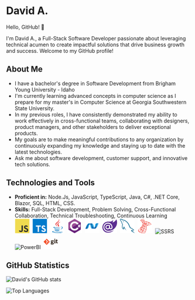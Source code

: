# David A.

Hello, GitHub! 👋

I'm David A., a Full-Stack Software Developer passionate about leveraging technical acumen to create impactful solutions that drive business growth and success. Welcome to my GitHub profile!

## About Me

- I have a bachelor's degree in Software Development from Brigham Young University - Idaho
- I'm currently learning advanced concepts in computer science as I prepare for my master's in Computer Science at Georgia Southwestern State University.
- In my previous roles, I have consistently demonstrated my ability to work effectively in cross-functional teams, collaborating with designers, product managers, and other stakeholders to deliver exceptional products.
- My goals are to make meaningful contributions to any organization by continuously expanding my knowledge and staying up to date with the latest technologies.
- Ask me about software development, customer support, and innovative tech solutions.

## Technologies and Tools

- **Proficient in:** Node.Js, JavaScript, TypeScript, Java, C#, .NET Core, Blazor, SQL, HTML, CSS.
- **Skills:** Full-Stack Development, Problem Solving, Cross-Functional Collaboration, Technical Troubleshooting, Continuous Learning
  <div>
    <img src="https://github.com/devicons/devicon/blob/master/icons/javascript/javascript-original.svg" title="JavaScript" alt="JavaScript" width="40" height="40"/>&nbsp;
    <img src="https://github.com/devicons/devicon/blob/master/icons/typescript/typescript-original.svg" title="TypeScript" alt="TypeScript" width="40" height="40"/>&nbsp;
    <img src="https://github.com/devicons/devicon/blob/master/icons/java/java-original.svg" title="Java" alt="Java" width="40" height="40"/>&nbsp;
    <img src="https://github.com/devicons/devicon/blob/master/icons/csharp/csharp-original.svg" title="C#" alt="C#" width="40" height="40"/>&nbsp;
    <img src="https://github.com/devicons/devicon/blob/master/icons/dot-net/dot-net-original.svg" title=".NET Core" alt=".NET Core" width="40" height="40"/>&nbsp;
    <img src="https://github.com/devicons/devicon/blob/master/icons/blazor/blazor-original.svg" title="Blazor" alt="Blazor" width="40" height="40"/>&nbsp;
    <img src="https://github.com/devicons/devicon/blob/master/icons/mysql/mysql-original.svg" title="MySQL" alt="MySQL" width="40" height="40"/>&nbsp;
    <img src="https://github.com/devicons/devicon/blob/master/icons/microsoftsqlserver/microsoftsqlserver-plain.svg" title="T-SQL" alt="T-SQL" width="40" height="40"/>&nbsp;
    <img src="https://github.com/devicons/devicon/blob/master/icons/ssrs/ssrs-original.svg" title="SSRS" alt="SSRS" width="40" height="40"/>&nbsp;
    <img src="https://github.com/devicons/devicon/blob/master/icons/powerbi/powerbi-original.svg" title="PowerBI" alt="PowerBI" width="40" height="40"/>&nbsp;
    <img src="https://github.com/devicons/devicon/blob/master/icons/git/git-original-wordmark.svg" title="Git" alt="Git" width="40" height="40"/>
</div>

## GitHub Statistics

![David's GitHub stats](https://github-readme-stats.vercel.app/api?username=davidadeogun&show_icons=true&theme=radical)

![Top Languages](https://github-readme-stats.vercel.app/api/top-langs/?username=davidadeogun&layout=compact&theme=radical)

